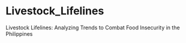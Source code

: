 # Livestock_Lifelines
Livestock Lifelines: Analyzing Trends to Combat Food Insecurity in the Philippines
